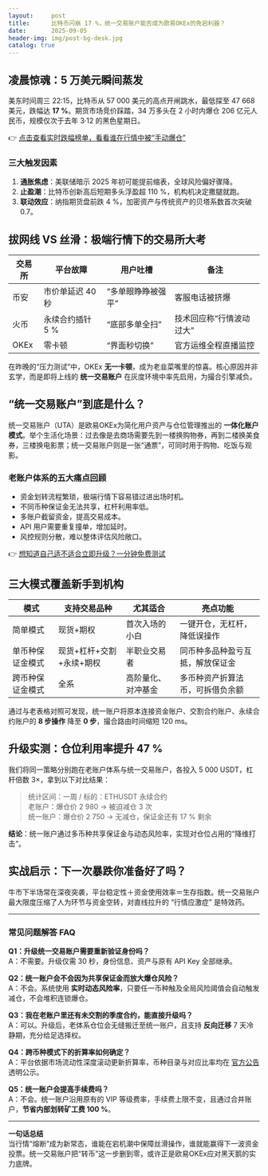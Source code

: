 ```yaml
---
layout:     post
title:      比特币闪崩 17 %，统一交易账户能否成为欧易OKEx的免宕利器？
date:       2025-09-05
header-img: img/post-bg-desk.jpg
catalog: true
---
```


## 凌晨惊魂：5 万美元瞬间蒸发
美东时间周三 22:15，比特币从 57 000 美元的高点开闸跳水，最低探至 47 668 美元，跌幅达 **17 %**。期货市场竞价踩踏，34 万多头在 2 小时内爆仓 206 亿元人民币，规模仅次于去年 3·12 的黑色星期日。  

👉 [点击查看实时跌幅榜单，看看谁在行情中被“手动爆仓”](https://okxdog.com/)

### 三大触发因素
1. **通胀焦虑**：美联储暗示 2025 年初可能提前缩表，全球风险偏好骤降。  
2. **止盈潮**：比特币创新高后短期多头浮盈超 110 %，机构机决定撒腿就跑。  
3. **联动效应**：纳指期货盘前跌 4 %，加密资产与传统资产的贝塔系数首次突破 0.7。  

## 拔网线 VS 丝滑：极端行情下的交易所大考
| 交易所 | 平台故障 | 用户吐槽 | 备注 |
|---|---|---|---|
| 币安 | 市价单延迟 40 秒 | “多单眼睁睁被强平” | 客服电话被挤爆 |
| 火币 | 永续合约插针 5 % | “底部多单全扫” | 技术回应称“行情波动过大” |
| OKEx | 零卡顿 | “界面秒切换” | 官方运维全程直播监控 |

在昨晚的“压力测试”中，OKEx **无一卡顿**，成为老韭菜嘴里的惊喜。核心原因并非玄学，而是即将上线的 **统一交易账户** 在灰度环境中率先启用，为撮合引擎减负。

## “统一交易账户”到底是什么？
统一交易账户（UTA）是欧易OKEx为简化用户资产与仓位管理推出的 **一体化账户模式**。举个生活化场景：过去像是去商场需要先到一楼换购物券，再到二楼换美食券，三楼换电影票；统一交易账户则是一张“通票”，可同时用于购物、吃饭与观影。

### 老账户体系的五大痛点回顾
- 资金划转流程繁琐，极端行情下容易错过进出场时机。  
- 不同币种保证金无法共享，杠杆利用率低。  
- 多账户截留资金，提高交易成本。  
- API 用户需要重复撞单，增加延时。  
- 风控规则分散，难以整体评估风险敞口。

👉 [想知道自己适不适合立即升级？一分钟免费测试](https://okxdog.com/)

## 三大模式覆盖新手到机构
| 模式 | 支持交易品种 | 尤其适合 | 亮点功能 |
|---|---|---|---|
| 简单模式 | 现货+期权 | 首次入场的小白 | 一键开仓，无杠杆，降低误操作 |
| 单币种保证金模式 | 现货+杠杆+交割+永续+期权 | 半职业交易者 | 同币种多品种盈亏互抵，解放保证金 |
| 跨币种保证金模式 | 全系 | 高阶量化、对冲基金 | 多币种资产折算法币，可拆借负余额 |

通过与老表格对照可发现，统一账户将原本连接资金账户、交割合约账户、永续合约账户的 **8 步操作** 降至 **0 步**，撮合路由时间缩短 120 ms。

## 升级实测：仓位利用率提升 47 %
我们将同一策略分别跑在老账户体系与统一交易账户，各投入 5 000 USDT，杠杆倍数 3×，拿到以下对比结果：

> 统计区间：一周 / 标的：ETHUSDT 永续合约  
> 老账户：爆仓价 2 980 → 被迫减仓 3 次  
> 统一账户：爆仓价 2 750 → 无减仓，保证金还有 17 % 剩余  

**结论**：统一账户通过多币种共享保证金与动态风险率，实现对仓位占用的“降维打击”。

## 实战启示：下一次暴跌你准备好了吗？
牛市下半场常在深夜突袭，平台稳定性＋资金使用效率＝生存指数。统一交易账户最大限度压缩了人为环节与资金空转，对直线拉升的 “行情应激症” 是特效药。

---

### 常见问题解答 FAQ

**Q1：升级统一交易账户需要重新验证身份吗？**  
A：不需要。升级仅需 30 秒，身份信息、资产与原有 API Key 全部继承。

**Q2：统一账户会不会因为共享保证金而放大爆仓风险？**  
A：不会。系统使用 **实时动态风险率**，只要任一币种触及全局风险阈值会自动触发减仓，不会堆积连锁爆仓。

**Q3：我在老账户里还有未交割的季度合约，能直接升级吗？**  
A：可以。升级后，老体系仓位会无缝搬迁至统一账户，且支持 **反向迁移** 7 天冷静期，充分给足选择权。

**Q4：跨币种模式下的折算率如何确定？**  
A：平台依据市场流动性深度滚动更新折算率，币种目录与对应比率均在 [官方公告](https://okxdog.com/) 透明公示。

**Q5：统一账户会提高手续费吗？**  
A：不会。统一账户沿用原有的 VIP 等级费率，手续费上限不变，且通过合并账户，**节省内部划转矿工费 100 %**。

---

**一句话总结**  
当行情“熔断”成为新常态，谁能在宕机潮中保障丝滑操作，谁就能赢得下一波资金投票。统一交易账户把“转币”这一步删到零，或许正是欧易OKEx应对黑天鹅的实力底牌。